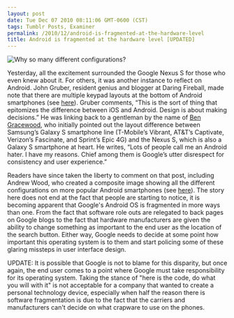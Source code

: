 ```yaml
---
layout: post
date: Tue Dec 07 2010 08:11:06 GMT-0600 (CST)
tags: Tumblr Posts, Examiner
permalink: /2010/12/android-is-fragmented-at-the-hardware-level
title: Android is fragmented at the hardware level [UPDATED]
---
```


![Why so many different configurations?][image-1]

Yesterday, all the excitement surrounded the Google Nexus S for those who even knew about it. For others, it was another instance to reflect on Android. John Gruber, resident genius and blogger at Daring Fireball, made note that there are multiple keypad layouts at the bottom of Android smartphones (see [here][1]). Gruber comments, “This is the sort of thing that epitomizes the difference between iOS and Android. Design is about making decisions.” He was linking back to a gentleman by the name of [Ben Gracewood][2], who initially pointed out the layout difference between Samsung’s Galaxy S smartphone line (T-Mobile’s Vibrant, AT&T’s Captivate, Verizon’s Fascinate, and Sprint’s Epic 4G) and the Nexus S, which is also a Galaxy S smartphone at heart. He writes, “Lots of people call me an Android hater. I have my reasons. Chief among them is Google’s utter disrespect for consistency and user experience.”

Readers have since taken the liberty to comment on that post, including Andrew Wood, who created a composite image showing all the different configurations on more popular Android smartphones (see [here][3]). The story here does not end at the fact that people are starting to notice, it is becoming apparent that Google's Android OS is fragmented in more ways than one. From the fact that software role outs are relegated to back pages on Google blogs to the fact that hardware manufacturers are given the ability to change something as important to the end user as the location of the search button. Either way, Google needs to decide at some point how important this operating system is to them and start policing some of these glaring missteps in user interface design.

UPDATE: It is possible that Google is not to blame for this disparity, but once again, the end user comes to a point where Google must take responsibility for its operating system. Taking the stance of "here is the code, do what you will with it" is not acceptable for a company that wanted to create a personal technology device, especially when half the reason there is software fragmentation is due to the fact that the carriers and manufacturers can't decide on what crapware to use on the phones.

[1]:	http://daringfireball.net/linked/2010/12/06/android-hardware
[2]:	http://www.ben.geek.nz/2010/12/android-hates-users/
[3]:	http://www.flickr.com/photos/49361977@N06/5239115217/

[image-1]:	/public/assets/d9a1e6164a7fe397092950d07ed1734c.jpg